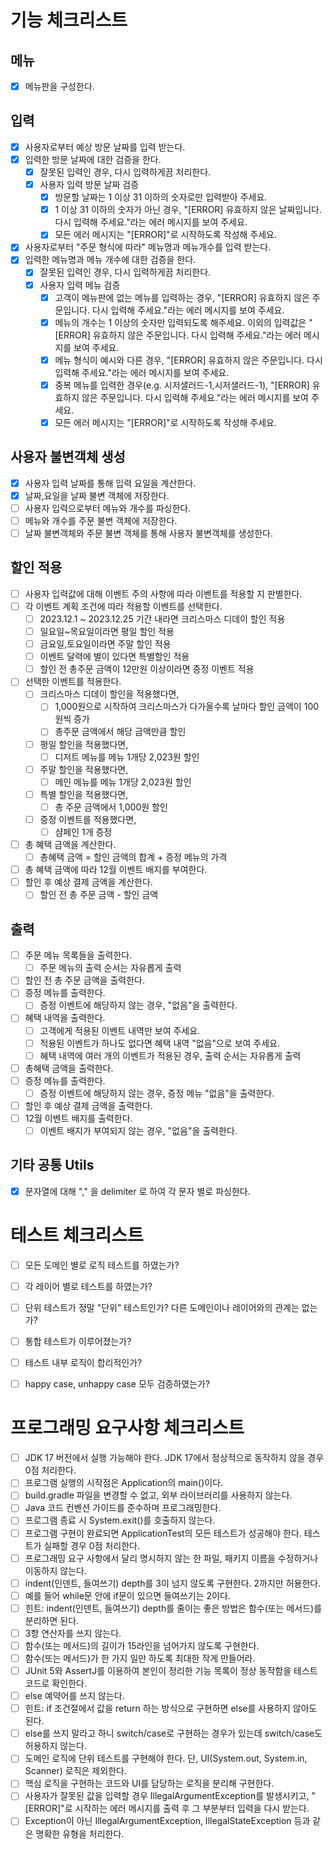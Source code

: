 # 기능 체크리스트
## 메뉴
- [x] 메뉴판을 구성한다.
## 입력
- [x] 사용자로부터 예상 방문 날짜를 입력 받는다.
- [x] 입력한 방문 날짜에 대한 검증을 한다.
  - [x] 잘못된 입력인 경우, 다시 입력하게끔 처리한다.
  - [x] 사용자 입력 방문 날짜 검증
    - [x] 방문할 날짜는 1 이상 31 이하의 숫자로만 입력받아 주세요.
    - [x] 1 이상 31 이하의 숫자가 아닌 경우, "[ERROR] 유효하지 않은 날짜입니다. 다시 입력해 주세요."라는 에러 메시지를 보여 주세요.
    - [x] 모든 에러 메시지는 "[ERROR]"로 시작하도록 작성해 주세요.
- [x] 사용자로부터 "주문 형식에 따라" 메뉴명과 메뉴개수를 입력 받는다.
- [x] 입력한 메뉴명과 메뉴 개수에 대한 검증을 한다. 
  - [x] 잘못된 입력인 경우, 다시 입력하게끔 처리한다.
  - [x] 사용자 입력 메뉴 검증
    - [x] 고객이 메뉴판에 없는 메뉴를 입력하는 경우, "[ERROR] 유효하지 않은 주문입니다. 다시 입력해 주세요."라는 에러 메시지를 보여 주세요.
    - [x] 메뉴의 개수는 1 이상의 숫자만 입력되도록 해주세요. 이외의 입력값은 "[ERROR] 유효하지 않은 주문입니다. 다시 입력해 주세요."라는 에러 메시지를 보여 주세요.
    - [x] 메뉴 형식이 예시와 다른 경우, "[ERROR] 유효하지 않은 주문입니다. 다시 입력해 주세요."라는 에러 메시지를 보여 주세요.
    - [x] 중복 메뉴를 입력한 경우(e.g. 시저샐러드-1,시저샐러드-1), "[ERROR] 유효하지 않은 주문입니다. 다시 입력해 주세요."라는 에러 메시지를 보여 주세요.
    - [x] 모든 에러 메시지는 "[ERROR]"로 시작하도록 작성해 주세요.
## 사용자 불변객체 생성
- [x] 사용자 입력 날짜를 통해 입력 요일을 계산한다.
- [x] 날짜,요일을 날짜 불변 객체에 저장한다.
- [ ] 사용자 입력으로부터 메뉴와 개수를 파싱한다.
- [ ] 메뉴와 개수를 주문 불변 객체에 저장한다.
- [ ] 날짜 불변객체와 주문 불변 객체를 통해 사용자 불변객체를 생성한다.
## 할인 적용
- [ ] 사용자 입력값에 대해 이벤트 주의 사항에 따라 이벤트를 적용할 지 판별한다.
- [ ] 각 이벤트 계획 조건에 따라 적용할 이벤트를 선택한다.
  - [ ] 2023.12.1 ~ 2023.12.25 기간 내라면 크리스마스 디데이 할인 적용
  - [ ] 일요일~목요일이라면 평일 할인 적용
  - [ ] 금요일,토요일이라면 주말 할인 적용
  - [ ] 이벤트 달력에 별이 있다면 특별할인 적용
  - [ ] 할인 전 총주문 금액이 12만원 이상이라면 증정 이벤트 적용
- [ ] 선택한 이벤트를 적용한다.
  - [ ] 크리스마스 디데이 할인을 적용했다면,
    - [ ] 1,000원으로 시작하여 크리스마스가 다가올수록 날마다 할인 금액이 100원씩 증가
    - [ ] 총주문 금액에서 해당 금액만큼 할인
  - [ ] 평일 할인을 적용했다면,
    - [ ] 디저트 메뉴를 메뉴 1개당 2,023원 할인
  - [ ] 주말 할인을 적용했다면,
    - [ ] 메인 메뉴를 메뉴 1개당 2,023원 할인
  - [ ] 특별 할인을 적용했다면,
    - [ ] 총 주문 금액에서 1,000원 할인
  - [ ] 증정 이벤트를 적용했다면,
    - [ ] 샴페인 1개 증정 
- [ ] 총 혜택 금액을 계산한다.
  - [ ] 총혜택 금액 = 할인 금액의 합계 + 증정 메뉴의 가격
- [ ] 총 혜택 금액에 따라 12월 이벤트 배지를 부여한다.
- [ ] 할인 후 예상 결제 금액을 계산한다.
  - [ ] 할인 전 총 주문 금액 - 할인 금액
## 출력
- [ ] 주문 메뉴 목록들을 출력한다.
  - [ ] 주문 메뉴의 출력 순서는 자유롭게 출력
- [ ] 할인 전 총 주문 금액을 출력한다.
- [ ] 증정 메뉴를 출력한다.
  - [ ] 증정 이벤트에 해당하지 않는 경우, "없음"을 출력한다.
- [ ] 혜택 내역을 출력한다.
  - [ ] 고객에게 적용된 이벤트 내역만 보여 주세요.
  - [ ] 적용된 이벤트가 하나도 없다면 혜택 내역 "없음"으로 보여 주세요.
  - [ ] 혜택 내역에 여러 개의 이벤트가 적용된 경우, 출력 순서는 자유롭게 출력
- [ ] 총혜택 금액을 출력한다.
- [ ] 증정 메뉴를 출력한다.
  - [ ] 증정 이벤트에 해당하지 않는 경우, 증정 메뉴 "없음"을 출력한다.
- [ ] 할인 후 예상 결제 금액을 출력한다.
- [ ] 12월 이벤트 배지를 출력한다.
  - [ ] 이벤트 배지가 부여되지 않는 경우, "없음"을 출력한다.
## 기타 공통 Utils
- [x] 문자열에 대해 "," 을 delimiter 로 하여 각 문자 별로 파싱한다.



# 테스트 체크리스트
- [ ] 모든 도메인 별로 로직 테스트를 하였는가?
- [ ] 각 레이어 별로 테스트를 하였는가?
- [ ] 단위 테스트가 정말 "단위" 테스트인가? 다른 도메인이나 레이어와의 관계는 없는가?
- [ ] 통합 테스트가 이루어졌는가?
- [ ] 테스트 내부 로직이 합리적인가?
- [ ] happy case, unhappy case 모두 검증하였는가?



# 프로그래밍 요구사항 체크리스트
- [ ] JDK 17 버전에서 실행 가능해야 한다. JDK 17에서 정상적으로 동작하지 않을 경우 0점 처리한다.
- [ ] 프로그램 실행의 시작점은 Application의 main()이다.
- [ ] build.gradle 파일을 변경할 수 없고, 외부 라이브러리를 사용하지 않는다.
- [ ] Java 코드 컨벤션 가이드를 준수하며 프로그래밍한다.
- [ ] 프로그램 종료 시 System.exit()를 호출하지 않는다.
- [ ] 프로그램 구현이 완료되면 ApplicationTest의 모든 테스트가 성공해야 한다. 테스트가 실패할 경우 0점 처리한다.
- [ ] 프로그래밍 요구 사항에서 달리 명시하지 않는 한 파일, 패키지 이름을 수정하거나 이동하지 않는다.
- [ ] indent(인덴트, 들여쓰기) depth를 3이 넘지 않도록 구현한다. 2까지만 허용한다.
- [ ] 예를 들어 while문 안에 if문이 있으면 들여쓰기는 2이다.
- [ ] 힌트: indent(인덴트, 들여쓰기) depth를 줄이는 좋은 방법은 함수(또는 메서드)를 분리하면 된다.
- [ ] 3항 연산자를 쓰지 않는다.
- [ ] 함수(또는 메서드)의 길이가 15라인을 넘어가지 않도록 구현한다.
- [ ] 함수(또는 메서드)가 한 가지 일만 하도록 최대한 작게 만들어라.
- [ ] JUnit 5와 AssertJ를 이용하여 본인이 정리한 기능 목록이 정상 동작함을 테스트 코드로 확인한다.
- [ ] else 예약어를 쓰지 않는다.
- [ ] 힌트: if 조건절에서 값을 return 하는 방식으로 구현하면 else를 사용하지 않아도 된다.
- [ ] else를 쓰지 말라고 하니 switch/case로 구현하는 경우가 있는데 switch/case도 허용하지 않는다.
- [ ] 도메인 로직에 단위 테스트를 구현해야 한다. 단, UI(System.out, System.in, Scanner) 로직은 제외한다.
- [ ] 핵심 로직을 구현하는 코드와 UI를 담당하는 로직을 분리해 구현한다.
- [ ] 사용자가 잘못된 값을 입력할 경우 IllegalArgumentException를 발생시키고, "[ERROR]"로 시작하는 에러 메시지를 출력 후 그 부분부터 입력을 다시 받는다.
- [ ] Exception이 아닌 IllegalArgumentException, IllegalStateException 등과 같은 명확한 유형을 처리한다.